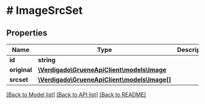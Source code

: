 # # ImageSrcSet

## Properties

Name | Type | Description | Notes
------------ | ------------- | ------------- | -------------
**id** | **string** |  |
**original** | [**\Verdigado\GrueneApiClient\models\Image**](Image.md) |  |
**srcset** | [**\Verdigado\GrueneApiClient\models\Image[]**](Image.md) |  |

[[Back to Model list]](../../README.md#models) [[Back to API list]](../../README.md#endpoints) [[Back to README]](../../README.md)
